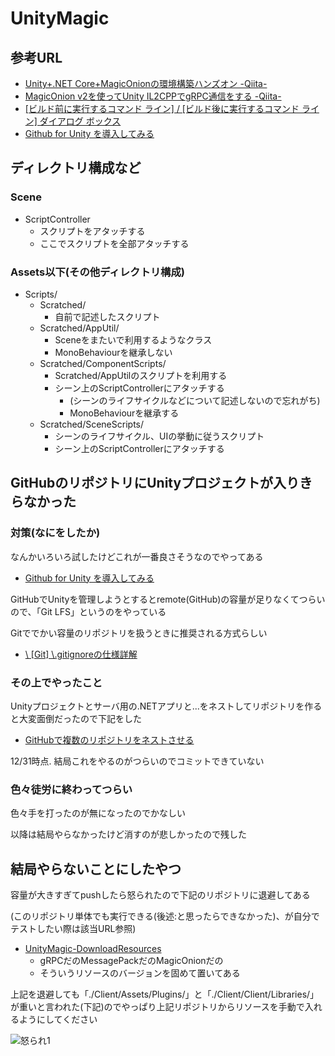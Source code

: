 # UnityMagic

## 参考URL
- [Unity+.NET Core+MagicOnionの環境構築ハンズオン -Qiita-](https://qiita.com/_y_minami/items/c7899fdf1db505c06ba2)
- [MagicOnion v2を使ってUnity IL2CPPでgRPC通信をする -Qiita-](https://qiita.com/yKimisaki/items/1d55b08f3e7bcae46585)
- [[ビルド前に実行するコマンド ライン] / [ビルド後に実行するコマンド ライン] ダイアログ ボックス](https://docs.microsoft.com/ja-jp/visualstudio/ide/reference/pre-build-event-post-build-event-command-line-dialog-box?view=vs-2019)
- [Github for Unity を導入してみる](https://tech.guitarrapc.com/entry/2017/07/14/031046)

## ディレクトリ構成など

### Scene
- ScriptController
    - スクリプトをアタッチする
    - ここでスクリプトを全部アタッチする

### Assets以下(その他ディレクトリ構成)
- Scripts/
    - Scratched/
        - 自前で記述したスクリプト
    - Scratched/AppUtil/
        - Sceneをまたいで利用するようなクラス
        - MonoBehaviourを継承しない
    - Scratched/ComponentScripts/
        - Scratched/AppUtilのスクリプトを利用する
        - シーン上のScriptControllerにアタッチする
            - (シーンのライフサイクルなどについて記述しないので忘れがち)
            - MonoBehaviourを継承する
    - Scratched/SceneScripts/
        - シーンのライフサイクル、UIの挙動に従うスクリプト
        - シーン上のScriptControllerにアタッチする


## GitHubのリポジトリにUnityプロジェクトが入りきらなかった

### 対策(なにをしたか)
なんかいろいろ試したけどこれが一番良さそうなのでやってある
- [Github for Unity を導入してみる](https://tech.guitarrapc.com/entry/2017/07/14/031046)

GitHubでUnityを管理しようとするとremote(GitHub)の容量が足りなくてつらいので、「Git LFS」というのをやっている

Gitででかい容量のリポジトリを扱うときに推奨される方式らしい

- [\\ [Git] \\.gitignoreの仕様詳解](https://qiita.com/anqooqie/items/110957797b3d5280c44f)

### その上でやったこと
Unityプロジェクトとサーバ用の.NETアプリと...をネストしてリポジトリを作ると大変面倒だったので下記をした
- [GitHubで複数のリポジトリをネストさせる
](https://qiita.com/Statham/items/43da57e6174324d2c68a)

12/31時点. 結局これをやるのがつらいのでコミットできていない

### 色々徒労に終わってつらい
色々手を打ったのが無になったのでかなしい

以降は結局やらなかったけど消すのが悲しかったので残した




## 結局やらないことにしたやつ

容量が大きすぎてpushしたら怒られたので下記のリポジトリに退避してある

(このリポジトリ単体でも実行できる(後述:と思ったらできなかった)、が自分でテストしたい際は該当URL参照)

- [UnityMagic-DownloadResources](https://github.com/kwtkMe/UnityMagic-DownloadResources)
  - gRPCだのMessagePackだのMagicOnionだの
  - そういうリソースのバージョンを固めて置いてある
  
上記を退避しても「./Client/Assets/Plugins/」と「./Client/Client/Libraries/」が重いと言われた(下記)のでやっぱり上記リポジトリからリソースを手動で入れるようにしてください

![怒られ1](https://user-images.githubusercontent.com/42050632/71555063-b5031700-2a6a-11ea-8057-5cf62b228f4f.png)
